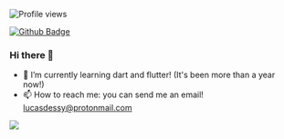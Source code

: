 <!--
**lucasdessy/lucasdessy** is a ✨ _special_ ✨ repository because its `README.md` (this file) appears on your GitHub profile.

Here are some ideas to get you started:

- 🔭 I’m currently working on ...
- 🌱 I’m currently learning ...
- 👯 I’m looking to collaborate on ...
- 🤔 I’m looking for help with ...
- 💬 Ask me about ...
- 📫 How to reach me: ...
- 😄 Pronouns: ...
- ⚡ Fun fact: ...
-->
![Profile views](https://gpvc.arturio.dev/lucasdessy)

[![Github Badge](https://img.shields.io/badge/Github--blue?style=social&logo=github&link=https://github.com/lucasdessy)](https://github.com/lucasdessy)
### Hi there 👋
- 🌱 I’m currently learning dart and flutter! (It's been more than a year now!)
- 📫 How to reach me: you can send me an email! [lucasdessy@protonmail.com](mailto:lucasdessy@protonmail.com)


<img align="center" src="https://github-readme-stats.vercel.app/api?username=lucasdessy&show_icons=true&theme=dracula&count_private=true" />
